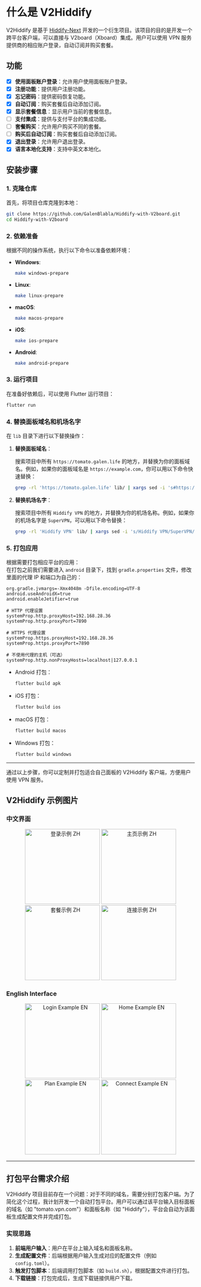 # 什么是 V2Hiddify

V2Hiddify 是基于 [Hiddify-Next](https://github.com/hiddify/hiddify-next) 开发的一个衍生项目。该项目的目的是开发一个跨平台客户端，可以直接与 V2board（Xboard）集成。用户可以使用 VPN 服务提供商的相应账户登录，自动订阅并购买套餐。

## 功能

- [x] **使用面板账户登录**：允许用户使用面板账户登录。
- [x] **注册功能**：提供用户注册功能。
- [x] **忘记密码**：提供密码恢复功能。
- [x] **自动订阅**：购买套餐后自动添加订阅。
- [x] **显示套餐信息**：显示用户当前的套餐信息。
- [ ] **支付集成**：提供与支付平台的集成功能。
- [ ] **套餐购买**：允许用户购买不同的套餐。
- [ ] **购买后自动订阅**：购买套餐后自动添加订阅。
- [x] **退出登录**：允许用户退出登录。
- [x] **语言本地化支持**：支持中英文本地化。
## 安装步骤

### 1. 克隆仓库

首先，将项目仓库克隆到本地：

```bash
git clone https://github.com/GalenBlabla/Hiddify-with-V2board.git
cd Hiddify-with-V2board
```

### 2. 依赖准备

根据不同的操作系统，执行以下命令以准备依赖环境：

- **Windows**:

  ```bash
  make windows-prepare
  ```

- **Linux**:

  ```bash
  make linux-prepare
  ```

- **macOS**:

  ```bash
  make macos-prepare
  ```

- **iOS**:

  ```bash
  make ios-prepare
  ```

- **Android**:

  ```bash
  make android-prepare
  ```

### 3. 运行项目

在准备好依赖后，可以使用 Flutter 运行项目：

```bash
flutter run
```

### 4. 替换面板域名和机场名字

在 `lib` 目录下进行以下替换操作：

1. **替换面板域名**：

   搜索项目中所有 `https://tomato.galen.life` 的地方，并替换为你的面板域名。例如，如果你的面板域名是 `https://example.com`，你可以用以下命令快速替换：

   ```bash
   grep -rl 'https://tomato.galen.life' lib/ | xargs sed -i 's#https://tomato.galen.life#https://example.com#g'
   ```

2. **替换机场名字**：

   搜索项目中所有 `Hiddify VPN` 的地方，并替换为你的机场名称。例如，如果你的机场名字是 `SuperVPN`，可以用以下命令替换：

   ```bash
   grep -rl 'Hiddify VPN' lib/ | xargs sed -i 's/Hiddify VPN/SuperVPN/g'
   ```

### 5. 打包应用

根据需要打包相应平台的应用：  
在打包之前我们需要进入 `android` 目录下，找到 `gradle.properties` 文件，修改里面的代理 IP 和端口为自己的：

  ```properties
  org.gradle.jvmargs=-Xmx4048m -Dfile.encoding=UTF-8
  android.useAndroidX=true
  android.enableJetifier=true

  # HTTP 代理设置
  systemProp.http.proxyHost=192.168.28.36
  systemProp.http.proxyPort=7890

  # HTTPS 代理设置
  systemProp.https.proxyHost=192.168.28.36
  systemProp.https.proxyPort=7890

  # 不使用代理的主机（可选）
  systemProp.http.nonProxyHosts=localhost|127.0.0.1
  ```

- Android 打包：

  ```bash
  flutter build apk
  ```

- iOS 打包：

  ```bash
  flutter build ios
  ```

- macOS 打包：

  ```bash
  flutter build macos
  ```

- Windows 打包：

  ```bash
  flutter build windows
  ```

---

通过以上步骤，你可以定制并打包适合自己面板的 V2Hiddify 客户端，方便用户使用 VPN 服务。

## V2Hiddify 示例图片

### 中文界面
<p align="center">
  <img src="./images/login_zh.jpg" alt="登录示例 ZH" width="200"/>
  <img src="./images/home_zh.jpg" alt="主页示例 ZH" width="200"/>
  <img src="./images/plan_zh.jpg" alt="套餐示例 ZH" width="200"/>
  <img src="./images/connect_zh.jpg" alt="连接示例 ZH" width="200"/>
</p>

### English Interface
<p align="center">
  <img src="./images/login_en.jpg" alt="Login Example EN" width="200"/>
  <img src="./images/home_en.jpg" alt="Home Example EN" width="200"/>
  <img src="./images/plan_en.jpg" alt="Plan Example EN" width="200"/>
  <img src="./images/connect_en.jpg" alt="Connect Example EN" width="200"/>
</p>

---

## 打包平台需求介绍

V2Hiddify 项目目前存在一个问题：对于不同的域名，需要分别打包客户端。为了简化这个过程，我计划开发一个自动打包平台。用户可以通过该平台输入目标面板的域名（如 "tomato.vpn.com"）和面板名称（如 "Hiddify"），平台会自动为该面板生成配置文件并完成打包。

### 实现思路

1. **前端用户输入**：用户在平台上输入域名和面板名称。
2. **生成配置文件**：后端根据用户输入生成对应的配置文件（例如 `config.toml`）。
3. **触发打包脚本**：后端调用打包脚本（如 `build.sh`），根据配置文件进行打包。
4. **下载链接**：打包完成后，生成下载链接供用户下载。